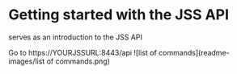 # Getting started with the JSS API
serves as an introduction to the JSS API

Go to https://YOURJSSURL:8443/api
![list of commands](readme-images/list of commands.png)
